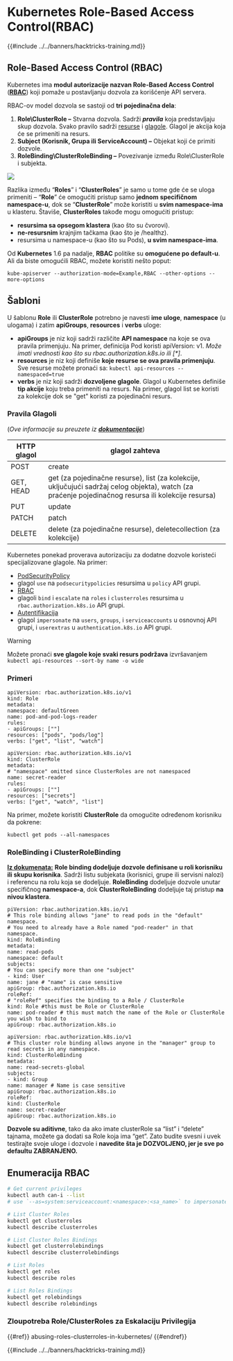 # Kubernetes Role-Based Access Control(RBAC)

{{#include ../../banners/hacktricks-training.md}}

## Role-Based Access Control (RBAC)

Kubernetes ima **modul autorizacije nazvan Role-Based Access Control** ([**RBAC**](https://kubernetes.io/docs/reference/access-authn-authz/rbac/)) koji pomaže u postavljanju dozvola za korišćenje API servera.

RBAC-ov model dozvola se sastoji od **tri pojedinačna dela**:

1. **Role\ClusterRole ­–** Stvarna dozvola. Sadrži _**pravila**_ koja predstavljaju skup dozvola. Svako pravilo sadrži [resurse](https://kubernetes.io/docs/reference/kubectl/overview/#resource-types) i [glagole](https://kubernetes.io/docs/reference/access-authn-authz/authorization/#determine-the-request-verb). Glagol je akcija koja će se primeniti na resurs.
2. **Subject (Korisnik, Grupa ili ServiceAccount) –** Objekat koji će primiti dozvole.
3. **RoleBinding\ClusterRoleBinding –** Povezivanje između Role\ClusterRole i subjekta.

![](https://www.cyberark.com/wp-content/uploads/2018/12/rolebiding_serviceaccount_and_role-1024x551.png)

Razlika između “**Roles**” i “**ClusterRoles**” je samo u tome gde će se uloga primeniti – “**Role**” će omogućiti pristup samo **jednom** **specifičnom** **namespace-u**, dok se “**ClusterRole**” može koristiti u **svim namespace-ima** u klasteru. Štaviše, **ClusterRoles** takođe mogu omogućiti pristup:

- **resursima sa opsegom klastera** (kao što su čvorovi).
- **ne-resursnim** krajnjim tačkama (kao što je /healthz).
- resursima u namespace-u (kao što su Pods), **u svim namespace-ima**.

Od **Kubernetes** 1.6 pa nadalje, **RBAC** politike su **omogućene po default-u**. Ali da biste omogućili RBAC, možete koristiti nešto poput:
```
kube-apiserver --authorization-mode=Example,RBAC --other-options --more-options
```
## Šabloni

U šablonu **Role** ili **ClusterRole** potrebno je navesti **ime uloge**, **namespace** (u ulogama) i zatim **apiGroups**, **resources** i **verbs** uloge:

- **apiGroups** je niz koji sadrži različite **API namespace** na koje se ova pravila primenjuju. Na primer, definicija Pod koristi apiVersion: v1. _Može imati vrednosti kao što su rbac.authorization.k8s.io ili \[\*]_.
- **resources** je niz koji definiše **koje resurse se ova pravila primenjuju**. Sve resurse možete pronaći sa: `kubectl api-resources --namespaced=true`
- **verbs** je niz koji sadrži **dozvoljene glagole**. Glagol u Kubernetes definiše **tip akcije** koju treba primeniti na resurs. Na primer, glagol list se koristi za kolekcije dok se "get" koristi za pojedinačni resurs.

### Pravila Glagoli

(_Ove informacije su preuzete iz_ [_**dokumentacije**_](https://kubernetes.io/docs/reference/access-authn-authz/authorization/#determine-the-request-verb))

| HTTP glagol | glagol zahteva                                                                                                                                                  |
| ----------- | ------------------------------------------------------------------------------------------------------------------------------------------------------------- |
| POST        | create                                                                                                                                                        |
| GET, HEAD   | get (za pojedinačne resurse), list (za kolekcije, uključujući sadržaj celog objekta), watch (za praćenje pojedinačnog resursa ili kolekcije resursa) |
| PUT         | update                                                                                                                                                        |
| PATCH       | patch                                                                                                                                                         |
| DELETE      | delete (za pojedinačne resurse), deletecollection (za kolekcije)                                                                                         |

Kubernetes ponekad proverava autorizaciju za dodatne dozvole koristeći specijalizovane glagole. Na primer:

- [PodSecurityPolicy](https://kubernetes.io/docs/concepts/policy/pod-security-policy/)
- glagol `use` na `podsecuritypolicies` resursima u `policy` API grupi.
- [RBAC](https://kubernetes.io/docs/reference/access-authn-authz/rbac/#privilege-escalation-prevention-and-bootstrapping)
- glagoli `bind` i `escalate` na `roles` i `clusterroles` resursima u `rbac.authorization.k8s.io` API grupi.
- [Autentifikacija](https://kubernetes.io/docs/reference/access-authn-authz/authentication/)
- glagol `impersonate` na `users`, `groups`, i `serviceaccounts` u osnovnoj API grupi, i `userextras` u `authentication.k8s.io` API grupi.

> [!WARNING]
> Možete pronaći **sve glagole koje svaki resurs podržava** izvršavanjem `kubectl api-resources --sort-by name -o wide`

### Primeri
```yaml:Role
apiVersion: rbac.authorization.k8s.io/v1
kind: Role
metadata:
namespace: defaultGreen
name: pod-and-pod-logs-reader
rules:
- apiGroups: [""]
resources: ["pods", "pods/log"]
verbs: ["get", "list", "watch"]
```

```yaml:ClusterRole
apiVersion: rbac.authorization.k8s.io/v1
kind: ClusterRole
metadata:
# "namespace" omitted since ClusterRoles are not namespaced
name: secret-reader
rules:
- apiGroups: [""]
resources: ["secrets"]
verbs: ["get", "watch", "list"]
```
Na primer, možete koristiti **ClusterRole** da omogućite određenom korisniku da pokrene:
```
kubectl get pods --all-namespaces
```
### **RoleBinding i ClusterRoleBinding**

[**Iz dokumenata:**](https://kubernetes.io/docs/reference/access-authn-authz/rbac/#rolebinding-and-clusterrolebinding) **Role binding dodeljuje dozvole definisane u roli korisniku ili skupu korisnika**. Sadrži listu subjekata (korisnici, grupe ili servisni nalozi) i referencu na rolu koja se dodeljuje. **RoleBinding** dodeljuje dozvole unutar specifičnog **namespace-a**, dok **ClusterRoleBinding** dodeljuje taj pristup **na nivou klastera**.
```yaml:RoleBinding
piVersion: rbac.authorization.k8s.io/v1
# This role binding allows "jane" to read pods in the "default" namespace.
# You need to already have a Role named "pod-reader" in that namespace.
kind: RoleBinding
metadata:
name: read-pods
namespace: default
subjects:
# You can specify more than one "subject"
- kind: User
name: jane # "name" is case sensitive
apiGroup: rbac.authorization.k8s.io
roleRef:
# "roleRef" specifies the binding to a Role / ClusterRole
kind: Role #this must be Role or ClusterRole
name: pod-reader # this must match the name of the Role or ClusterRole you wish to bind to
apiGroup: rbac.authorization.k8s.io
```

```yaml:ClusterRoleBinding
apiVersion: rbac.authorization.k8s.io/v1
# This cluster role binding allows anyone in the "manager" group to read secrets in any namespace.
kind: ClusterRoleBinding
metadata:
name: read-secrets-global
subjects:
- kind: Group
name: manager # Name is case sensitive
apiGroup: rbac.authorization.k8s.io
roleRef:
kind: ClusterRole
name: secret-reader
apiGroup: rbac.authorization.k8s.io
```
**Dozvole su aditivne**, tako da ako imate clusterRole sa “list” i “delete” tajnama, možete ga dodati sa Role koja ima “get”. Zato budite svesni i uvek testirajte svoje uloge i dozvole i **navedite šta je DOZVOLJENO, jer je sve po defaultu ZABRANJENO.**

## **Enumeracija RBAC**
```bash
# Get current privileges
kubectl auth can-i --list
# use `--as=system:serviceaccount:<namespace>:<sa_name>` to impersonate a service account

# List Cluster Roles
kubectl get clusterroles
kubectl describe clusterroles

# List Cluster Roles Bindings
kubectl get clusterrolebindings
kubectl describe clusterrolebindings

# List Roles
kubectl get roles
kubectl describe roles

# List Roles Bindings
kubectl get rolebindings
kubectl describe rolebindings
```
### Zloupotreba Role/ClusterRoles za Eskalaciju Privilegija

{{#ref}}
abusing-roles-clusterroles-in-kubernetes/
{{#endref}}

{{#include ../../banners/hacktricks-training.md}}
